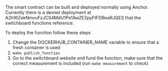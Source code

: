 The smart contract can be built and deployed normally using Anchor. Currently there is a devnet deployment at A2h16ZekNmvuFzJCS4MdU1Pe1AwZE2pyFtFDBeaRJQES that the switchboard functions reference.

To deploy the function follow these steps

1. Change the DOCKERHUB_CONTAINER_NAME variable to ensure that a fresh container is used
2. `make publish_function`
3. Go to the switchboard website and fund the function, make sure that the correct measurement is included (run `make measurement` to check)

